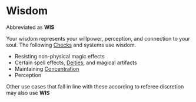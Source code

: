 # Wisdom

Abbreviated as **WIS**

Your wisdom represents your willpower, perception, and connection to your soul. The following [Checks](../../Game%20Procedures/Check.md) and systems use wisdom.

- Resisting non-physical magic effects
- Certain spell effects, [Deities](../../Magic/Spells/Deities/Deities.md), and magical artifacts
- Maintaining [Concentration](../../Magic/Concentration.md)
- Perception

Other use cases that fall in line with these according to referee discretion may also use **WIS**